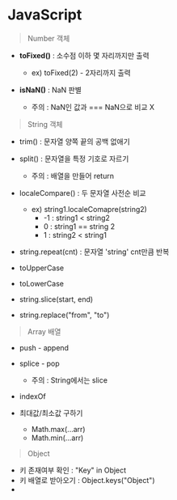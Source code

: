 # JavaScript



> Number 객체

* **toFixed()** : 소수점 이하 몇 자리까지만 출력
  * ex) toFixed(2) - 2자리까지 출력

* **isNaN()** : NaN 판별
  * 주의 : NaN인 값과 === NaN으로 비교 X



> String 객체

* trim() : 문자열 양쪽 끝의 공백 없애기
* split() : 문자열을 특정 기호로 자르기 
  * 주의 : 배열을 만들어 return
* localeCompare() : 두 문자열 사전순 비교
  * ex) string1.localeComapre(string2)
    * -1 : string1 < string2
    * 0 : string1 == string 2
    * 1 : string2 < string1

* string.repeat(cnt) : 문자열 'string' cnt만큼 반복

* toUpperCase
* toLowerCase
* string.slice(start, end)
* string.replace("from", "to")

> Array 배열

* push - append
* splice - pop 
  * 주의 : String에서는 slice
* indexOf

* 최대값/최소값 구하기
  * Math.max(...arr)
  * Math.min(...arr)



> Object

* 키 존재여부 확인 : "Key" in Object
* 키 배열로 받아오기 : Object.keys("Object")
* 